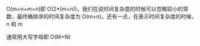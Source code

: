 O\(m+n+m+n\)即 O\(2\*\(m+n\)\)。我们在说时间复杂度的时候可以忽略较小的常数，最终桶排序的时间复杂度为 O\(m+n\)。还有一点，在表示时间复杂度的时候，n 和 m

通常用大写字母即 O\(M+N\)



